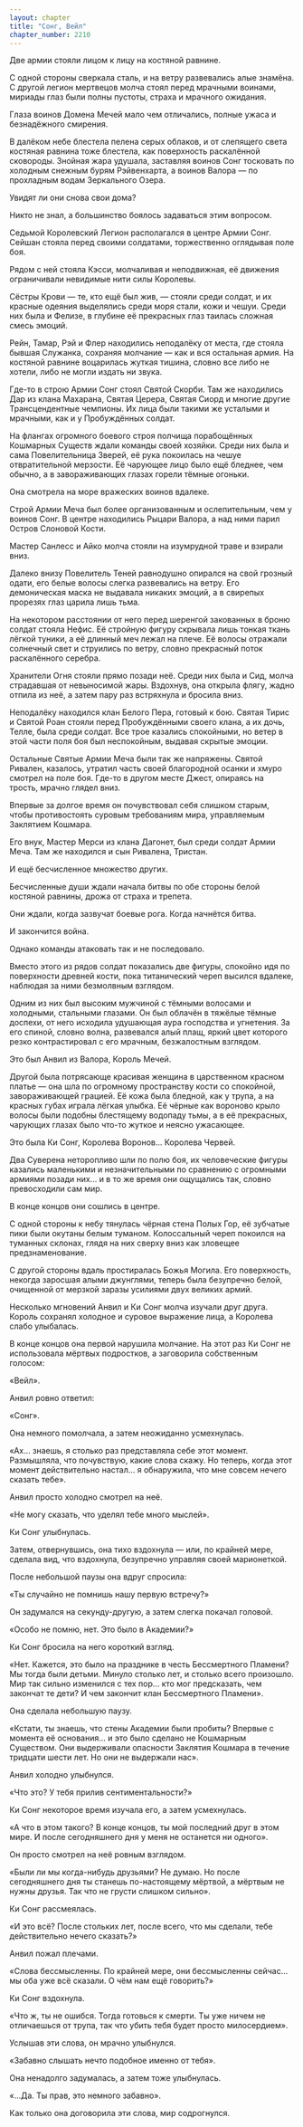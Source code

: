 ```yaml
---
layout: chapter
title: "Сонг, Вейл"
chapter_number: 2210
---
```




Две армии стояли лицом к лицу на костяной равнине.

С одной стороны сверкала сталь, и на ветру развевались алые знамёна. С другой легион мертвецов молча стоял перед мрачными воинами, мириады глаз были полны пустоты, страха и мрачного ожидания.

Глаза воинов Домена Мечей мало чем отличались, полные ужаса и безнадёжного смирения.

В далёком небе блестела пелена серых облаков, и от слепящего света костяная равнина тоже блестела, как поверхность раскалённой сковороды. Знойная жара удушала, заставляя воинов Сонг тосковать по холодным снежным бурям Рэйвенхарта, а воинов Валора — по прохладным водам Зеркального Озера.

Увидят ли они снова свои дома?

Никто не знал, а большинство боялось задаваться этим вопросом.

Седьмой Королевский Легион располагался в центре Армии Сонг. Сейшан стояла перед своими солдатами, торжественно оглядывая поле боя.

Рядом с ней стояла Кэсси, молчаливая и неподвижная, её движения ограничивали невидимые нити силы Королевы.

Сёстры Крови — те, кто ещё был жив, — стояли среди солдат, и их красные одеяния выделялись среди моря стали, кожи и чешуи. Среди них была и Фелизе, в глубине её прекрасных глаз таилась сложная смесь эмоций.

Рейн, Тамар, Рэй и Флер находились неподалёку от места, где стояла бывшая Служанка, сохраняя молчание — как и вся остальная армия. На костяной равнине воцарилась жуткая тишина, словно все либо не хотели, либо не могли издать ни звука.

Где-то в строю Армии Сонг стоял Святой Скорби. Там же находились Дар из клана Махарана, Святая Церера, Святая Сиорд и многие другие Трансцендентные чемпионы. Их лица были такими же усталыми и мрачными, как и у Пробуждённых солдат.

На флангах огромного боевого строя полчища порабощённых Кошмарных Существ ждали команды своей хозяйки. Среди них была и сама Повелительница Зверей, её рука покоилась на чешуе отвратительной мерзости. Её чарующее лицо было ещё бледнее, чем обычно, а в завораживающих глазах горели тёмные огоньки.

Она смотрела на море вражеских воинов вдалеке.

Строй Армии Меча был более организованным и ослепительным, чем у воинов Сонг. В центре находились Рыцари Валора, а над ними парил Остров Слоновой Кости.

Мастер Санлесс и Айко молча стояли на изумрудной траве и взирали вниз.

Далеко внизу Повелитель Теней равнодушно опирался на свой грозный одати, его белые волосы слегка развевались на ветру. Его демоническая маска не выдавала никаких эмоций, а в свирепых прорезях глаз царила лишь тьма.

На некотором расстоянии от него перед шеренгой закованных в броню солдат стояла Нефис. Её стройную фигуру скрывала лишь тонкая ткань лёгкой туники, а её длинный меч лежал на плече. Её волосы отражали солнечный свет и струились по ветру, словно прекрасный поток раскалённого серебра.

Хранители Огня стояли прямо позади неё. Среди них была и Сид, молча страдавшая от невыносимой жары. Вздохнув, она открыла флягу, жадно отпила из неё, а затем пару раз встряхнула и бросила вниз.

Неподалёку находился клан Белого Пера, готовый к бою. Святая Тирис и Святой Роан стояли перед Пробуждёнными своего клана, а их дочь, Телле, была среди солдат. Все трое казались спокойными, но ветер в этой части поля боя был неспокойным, выдавая скрытые эмоции.

Остальные Святые Армии Меча были так же напряжены. Святой Ривален, казалось, утратил часть своей благородной осанки и хмуро смотрел на поле боя. Где-то в другом месте Джест, опираясь на трость, мрачно глядел вниз.

Впервые за долгое время он почувствовал себя слишком старым, чтобы противостоять суровым требованиям мира, управляемым Заклятием Кошмара.

Его внук, Мастер Мерси из клана Дагонет, был среди солдат Армии Меча. Там же находился и сын Ривалена, Тристан.

И ещё бесчисленное множество других.

Бесчисленные души ждали начала битвы по обе стороны белой костяной равнины, дрожа от страха и трепета.

Они ждали, когда зазвучат боевые рога. Когда начнётся битва.

И закончится война.

Однако команды атаковать так и не последовало.

Вместо этого из рядов солдат показались две фигуры, спокойно идя по поверхности древней кости, пока титанический череп высился вдалеке, наблюдая за ними безмолвным взглядом.

Одним из них был высоким мужчиной с тёмными волосами и холодными, стальными глазами. Он был облачён в тяжёлые тёмные доспехи, от него исходила удушающая аура господства и угнетения. За его спиной, словно волна, развевался алый плащ, яркий цвет которого резко контрастировал с его мрачным, безжалостным взглядом.

Это был Анвил из Валора, Король Мечей.

Другой была потрясающе красивая женщина в царственном красном платье — она шла по огромному пространству кости со спокойной, завораживающей грацией. Её кожа была бледной, как у трупа, а на красных губах играла лёгкая улыбка. Её чёрные как вороново крыло волосы были подобны блестящему водопаду тьмы, а в её прекрасных, чарующих глазах было что-то жуткое и неясно ужасающее.

Это была Ки Сонг, Королева Воронов... Королева Червей.

Два Суверена неторопливо шли по полю боя, их человеческие фигуры казались маленькими и незначительными по сравнению с огромными армиями позади них... и в то же время они ощущались так, словно превосходили сам мир.

В конце концов они сошлись в центре.

С одной стороны к небу тянулась чёрная стена Полых Гор, её зубчатые пики были окутаны белым туманом. Колоссальный череп покоился на туманных склонах, глядя на них сверху вниз как зловещее предзнаменование.

С другой стороны вдаль простиралась Божья Могила. Его поверхность, некогда заросшая алыми джунглями, теперь была безупречно белой, очищенной от мерзкой заразы усилиями двух великих армий.

Несколько мгновений Анвил и Ки Сонг молча изучали друг друга. Король сохранял холодное и суровое выражение лица, а Королева слабо улыбалась.

В конце концов она первой нарушила молчание. На этот раз Ки Сонг не использовала мёртвых подростков, а заговорила собственным голосом:

«Вейл».

Анвил ровно ответил:

«Сонг».

Она немного помолчала, а затем неожиданно усмехнулась.

«Ах... знаешь, я столько раз представляла себе этот момент. Размышляла, что почувствую, какие слова скажу. Но теперь, когда этот момент действительно настал... я обнаружила, что мне совсем нечего сказать тебе».

Анвил просто холодно смотрел на неё.

«Не могу сказать, что уделял тебе много мыслей».

Ки Сонг улыбнулась.

Затем, отвернувшись, она тихо вздохнула — или, по крайней мере, сделала вид, что вздохнула, безупречно управляя своей марионеткой.

После небольшой паузы она вдруг спросила:

«Ты случайно не помнишь нашу первую встречу?»

Он задумался на секунду-другую, а затем слегка покачал головой.

«Особо не помню, нет. Это было в Академии?»

Ки Сонг бросила на него короткий взгляд.

«Нет. Кажется, это было на празднике в честь Бессмертного Пламени? Мы тогда были детьми. Минуло столько лет, и столько всего произошло. Мир так сильно изменился с тех пор... кто мог предсказать, чем закончат те дети? И чем закончит клан Бессмертного Пламени».

Она сделала небольшую паузу.

«Кстати, ты знаешь, что стены Академии были пробиты? Впервые с момента её основания... и это было сделано не Кошмарным Существом. Они выдерживали опасности Заклятия Кошмара в течение тридцати шести лет. Но они не выдержали нас».

Анвил холодно улыбнулся.

«Что это? У тебя прилив сентиментальности?»

Ки Сонг некоторое время изучала его, а затем усмехнулась.

«А что в этом такого? В конце концов, ты мой последний друг в этом мире. И после сегодняшнего дня у меня не останется ни одного».

Он просто смотрел на неё ровным взглядом.

«Были ли мы когда-нибудь друзьями? Не думаю. Но после сегодняшнего дня ты станешь по-настоящему мёртвой, а мёртвым не нужны друзья. Так что не грусти слишком сильно».

Ки Сонг рассмеялась.

«И это всё? После стольких лет, после всего, что мы сделали, тебе действительно нечего сказать?»

Анвил пожал плечами.

«Слова бессмысленны. По крайней мере, они бессмысленны сейчас... мы оба уже всё сказали. О чём нам ещё говорить?»

Ки Сонг вздохнула.

«Что ж, ты не ошибся. Тогда готовься к смерти. Ты уже ничем не отличаешься от трупа, так что убить тебя будет просто милосердием».

Услышав эти слова, он мрачно улыбнулся.

«Забавно слышать нечто подобное именно от тебя».

Она ненадолго задумалась, а затем тоже улыбнулась.

«...Да. Ты прав, это немного забавно».

Как только она договорила эти слова, мир содрогнулся.

